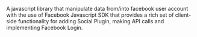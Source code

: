  A javascript library that manipulate data from/into facebook user account with the use of Facebook Javascript SDK that provides a rich set of client-side functionality for adding Social Plugin, making API calls and implementing Facebook Login.

